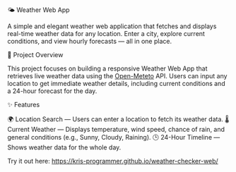 🌤️ Weather Web App

A simple and elegant weather web application that fetches and displays real-time weather data for any location.
Enter a city, explore current conditions, and view hourly forecasts — all in one place.

🚀 Project Overview

This project focuses on building a responsive Weather Web App that retrieves live weather data using the [Open-Meteto](https://open-meteo.com/) API. 
Users can input any location to get immediate weather details, including current conditions and a 24-hour forecast for the day.

✨ Features

🌍 Location Search — Users can enter a location to fetch its weather data.
🌡 Current Weather — Displays temperature, wind speed, chance of rain, and general conditions (e.g., Sunny, Cloudy, Raining).
🕒 24-Hour Timeline — Shows weather data for the whole day.

Try it out here: https://kris-programmer.github.io/weather-checker-web/
